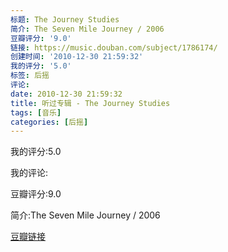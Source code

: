 ```yaml
---
标题: The Journey Studies
简介: The Seven Mile Journey / 2006
豆瓣评分: '9.0'
链接: https://music.douban.com/subject/1786174/
创建时间: '2010-12-30 21:59:32'
我的评分: '5.0'
标签: 后摇
评论:
date: 2010-12-30 21:59:32
title: 听过专辑 - The Journey Studies
tags: [音乐]
categories: [后摇]
---
```


我的评分:5.0

我的评论:

豆瓣评分:9.0

简介:The Seven Mile Journey / 2006

[豆瓣链接](https://music.douban.com/subject/1786174/)

